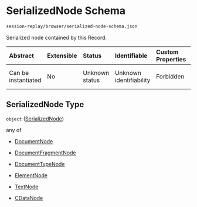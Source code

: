 # SerializedNode Schema

```txt
session-replay/browser/serialized-node-schema.json
```

Serialized node contained by this Record.

| Abstract            | Extensible | Status         | Identifiable            | Custom Properties | Additional Properties | Access Restrictions | Defined In                                                                                                      |
| :------------------ | :--------- | :------------- | :---------------------- | :---------------- | :-------------------- | :------------------ | :-------------------------------------------------------------------------------------------------------------- |
| Can be instantiated | No         | Unknown status | Unknown identifiability | Forbidden         | Allowed               | none                | [serialized-node-schema.json](../out/session-replay/browser/serialized-node-schema.json "open original schema") |

## SerializedNode Type

`object` ([SerializedNode](serialized-node-schema.md))

any of

* [DocumentNode](document-node-schema.md "check type definition")

* [DocumentFragmentNode](document-fragment-node-schema.md "check type definition")

* [DocumentTypeNode](document-type-node-schema.md "check type definition")

* [ElementNode](element-node-schema.md "check type definition")

* [TextNode](text-node-schema.md "check type definition")

* [CDataNode](cdata-node-schema.md "check type definition")
